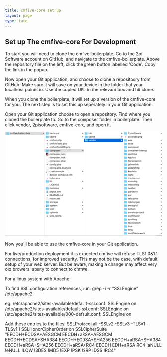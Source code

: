 ```yaml
---
title: cmfive-core set up
layout: page
type: tute
---
```


## Set up The cmfive-core For Development

To start you will need to clone the cmfive-boilerplate. Go to the 2pi Software account on GitHub, and navigate to the cmfive-boilerplate. Above the repository file on the left, click the green button labelled 'Code'. Copy the link in the popup.

Now open your Git application, and choose to clone a repositosry from GitHub. Make sure it will save on your device in the folder that your localhost points to. Use the copied URL in the relevant box and hit clone.

When you clone the boilerplate, it will set up a version of the cmfive-core for you. The next step is to set this up seperately in your Git application.

Open your Git application choose to open a repository. Find where you cloned the boilerplate to. Go to the composer folder in boilerplate. Then click vendor, 2pisoftware, cmfive-core, and open it. 

![path to cmfive-core](/assets/images/cmfive-core_path.png)

Now you'll be able to use the cmfive-core in your Git application.

For live/production deployment it is expected cmfive will refuse TLS1.0&1.1 connections, for improved security.
This may not be the case, with default setup of your web server.
But be aware, making a change may affect very old browers' ability to connect to cmfive.

For a linux system with Apache:

To find SSL configuration references, run:
grep -i -r "SSLEngine" /etc/apache2

eg:
/etc/apache2/sites-available/default-ssl.conf:          SSLEngine on
/etc/apache2/sites-available/default-ssl.conf:                SSLEngine on
/etc/apache2/sites-available/000-default.conf:  SSLEngine on

Add these entries to the files:
SSLProtocol all -SSLv2 -SSLv3 -TLSv1 -TLSv1.1
SSLHonorCipherOrder on
SSLCipherSuite "EECDH+ECDSA+AESGCM EECDH+aRSA+AESGCM EECDH+ECDSA+SHA384 EECDH+ECDSA+SHA256 EECDH+aRSA+SHA384 EECDH+aRSA+SHA256 EECDH+aRSA+RC4 EECDH EDH+aRSA RC4 !aNULL !eNULL !LOW !3DES !MD5 !EXP !PSK !SRP !DSS !RC4"
